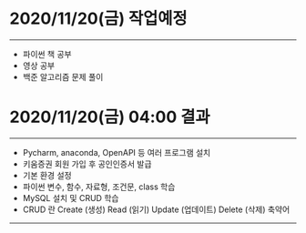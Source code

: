 # 2020/11/20(금) 작업예정

---
- 파이썬 책 공부
- 영상 공부
- 백준 알고리즘 문제 풀이

# 2020/11/20(금) 04:00 결과

---
- Pycharm, anaconda, OpenAPI 등 여러 프로그램 설치
- 키움증권 회원 가입 후 공인인증서 발급
- 기본 환경 설정
- 파이썬 변수, 함수, 자료형, 조건문, class 학습
- MySQL 설치 및 CRUD 학습
- CRUD 란 Create (생성) Read (읽기) Update (업데이트) Delete (삭제) 축약어
---